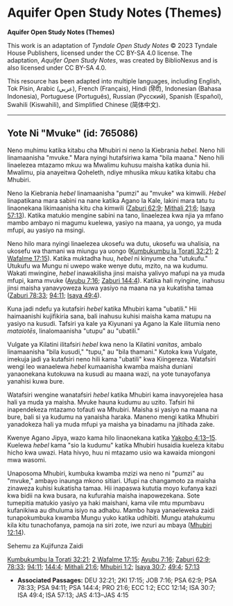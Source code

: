# Aquifer Open Study Notes (Themes)

**Aquifer Open Study Notes (Themes)**

This work is an adaptation of *Tyndale Open Study Notes* © 2023 Tyndale House Publishers, licensed under the CC BY\-SA 4\.0 license. The adaptation, *Aquifer Open Study Notes*, was created by BiblioNexus and is also licensed under CC BY\-SA 4\.0\.

This resource has been adapted into multiple languages, including English, Tok Pisin, Arabic (عربي), French (Français), Hindi (हिंदी), Indonesian (Bahasa Indonesia), Portuguese (Português), Russian (Русский), Spanish (Español), Swahili (Kiswahili), and Simplified Chinese (简体中文).



--------------------------------

## Yote Ni "Mvuke" (id: 765086)

Neno muhimu katika kitabu cha Mhubiri ni neno la Kiebrania *hebel.* Neno hili linamaanisha "mvuke." Mara nyingi hutafsiriwa kama "bila maana." Neno hili linaelezea mtazamo mkuu wa Mwalimu kuhusu maisha katika dunia hii. Mwalimu, pia anayeitwa Qoheleth, ndiye mhusika mkuu katika kitabu cha Mhubiri.

Neno la Kiebrania *hebel* linamaanisha "pumzi" au "mvuke" wa kimwili. *Hebel* linapatikana mara sabini na nane katika Agano la Kale, lakini mara tatu tu linaonekana likimaanisha kitu cha kimwili ([Zaburi 62:9](https://ref.ly/Ps62:9); [Mithali 21:6](https://ref.ly/Prov21:6); [Isaya 57:13](https://ref.ly/Isa57:13)). Katika matukio mengine sabini na tano, linaelezea kwa njia ya mfano mambo ambayo ni magumu kuelewa, yasiyo na maana, ya uongo, ya muda mfupi, au yasiyo na msingi.

Neno hilo mara nyingi linaelezea ukosefu wa dutu, ukosefu wa uhalisia, na ukosefu wa thamani wa miungu ya uongo ([Kumbukumbu la Torati 32:21](https://ref.ly/Deut32:21); [2 Wafalme 17:15](https://ref.ly/2Kgs17:15)). Katika muktadha huu, *hebel* ni kinyume cha "utukufu." Utukufu wa Mungu ni uwepo wake wenye dutu, mzito, na wa kudumu. Wakati mwingine, *hebel* inawakilisha jinsi maisha yalivyo mafupi na ya muda mfupi, kama mvuke ([Ayubu 7:16](https://ref.ly/Job7:16); [Zaburi 144:4](https://ref.ly/Ps144:4)). Katika hali nyingine, inahusu jinsi maisha yanavyoweza kuwa yasiyo na maana na ya kukatisha tamaa ([Zaburi 78:33](https://ref.ly/Ps78:33); [94:11](https://ref.ly/Ps94:11); [Isaya 49:4](https://ref.ly/Isa49:4)).

Kuna jadi ndefu ya kutafsiri *hebel* katika Mhubiri kama "ubatili." Hii haimaanishi kujifikiria sana, bali inahusu kuhisi maisha kama matupu na yasiyo na kusudi. Tafsiri ya kale ya Kiyunani ya Agano la Kale ilitumia neno *mataiotēs*, linalomaanisha "utupu" au "ubatili."

Vulgate ya Kilatini ilitafsiri *hebel* kwa neno la Kilatini *vanitas*, ambalo linamaanisha "bila kusudi," "tupu," au "bila thamani." Kutoka kwa Vulgate, imekuja jadi ya kutafsiri neno hili kama "ubatili" kwa Kiingereza. Watafsiri wengi leo wanaelewa *hebel* kumaanisha kwamba maisha duniani yanaonekana kutokuwa na kusudi au maana wazi, na yote tunayofanya yanahisi kuwa bure.

Watafsiri wengine wanatafsiri *hebel* katika Mhubiri kama inavyorejelea hasa hali ya muda ya maisha. Mvuke hauna kudumu au uzito. Tafsiri hii inapendekeza mtazamo tofauti wa Mhubiri. Maisha si yasiyo na maana na bure, bali si ya kudumu na yanaisha haraka. Maneno mengi katika Mhubiri yanadokeza hali ya muda mfupi ya maisha ya binadamu na jitihada zake.

Kwenye Agano Jipya, wazo kama hilo linaonekana katika [Yakobo 4:13–15](https://ref.ly/Jas4:13-Jas4:15). Kuelewa *hebel* kama "sio la kudumu" katika Mhubiri husaidia kueleza kitabu hicho kwa uwazi. Hata hivyo, huu ni mtazamo usio wa kawaida miongoni mwa wasomi.

Unaposoma Mhubiri, kumbuka kwamba mzizi wa neno ni "pumzi" au "mvuke," ambayo inaunga mkono sitiari. Ufupi na changamoto za maisha zinaweza kuhisi kukatisha tamaa. Hii inapaswa kututia moyo kufanya kazi kwa bidii na kwa busara, na kufurahia maisha inapowezekana. Sote tumepitia matukio yasiyo ya haki maishani, kama vile mtu mpumbavu kufanikiwa au dhuluma isiyo na adhabu. Mambo haya yanaeleweka zaidi tunapokumbuka kwamba Mungu yuko katika udhibiti. Mungu atahukumu kila kitu tunachofanya, pamoja na siri zote, iwe nzuri au mbaya ([Mhubiri 12:14](https://ref.ly/Eccl12:14)).

Sehemu za Kujifunza Zaidi

[Kumbukumbu la Torati 32:21](https://ref.ly/Deut32:21); [2 Wafalme 17:15](https://ref.ly/2Kgs17:15); [Ayubu 7:16](https://ref.ly/Job7:16); [Zaburi 62:9](https://ref.ly/Ps62:9); [78:33](https://ref.ly/Ps78:33); [94:11](https://ref.ly/Ps94:11); [144:4](https://ref.ly/Ps144:4); [Mithali 21:6](https://ref.ly/Prov21:6); [Mhubiri 1:2](https://ref.ly/Eccl1:2); [Isaya 30:7](https://ref.ly/Isa30:7); [49:4](https://ref.ly/Isa49:4); [57:13](https://ref.ly/Isa57:13)

* **Associated Passages:** DEU 32:21; 2KI 17:15; JOB 7:16; PSA 62:9; PSA 78:33; PSA 94:11; PSA 144:4; PRO 21:6; ECC 1:2; ECC 12:14; ISA 30:7; ISA 49:4; ISA 57:13; JAS 4:13–JAS 4:15

